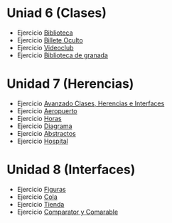 # Uniad 6 (Clases)

* Ejercicio [Biblioteca](src/biblioteca)
* Ejercicio [Billete Oculto](src/billeteoculto)
* Ejercicio [Videoclub](src/videoclub)
* Ejercicio [Biblioteca de granada](src/bibliotecagranada)

# Unidad 7 (Herencias)

* Ejercicio [Avanzado Clases, Herencias e Interfaces](src/ejercicioavanzado)
* Ejercicio [Aeropuerto](src/aeropuerto)
* Ejercicio [Horas](src/horas)
* Ejercicio [Diagrama](src/diagrama)
* Ejercicio [Abstractos](src/abstractas)
* Ejercicio [Hospital](src/hospital)

# Unidad 8 (Interfaces)

* Ejercicio [Figuras](src/figuras)
* Ejercicio [Cola](src/cola)
* Ejercicio [Tienda](src/tienda)
* Ejercicio [Comparator y Comarable](src/compara)

